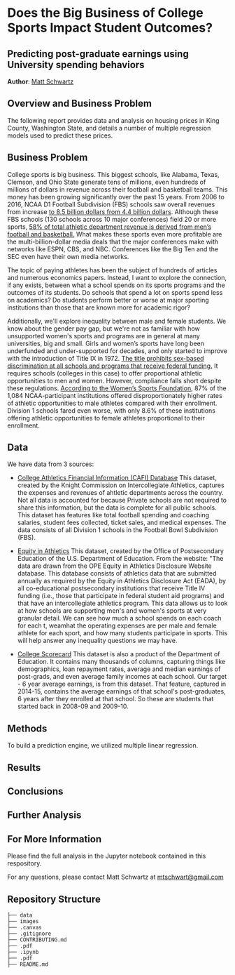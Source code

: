 # Does the Big Business of College Sports Impact Student Outcomes?
## Predicting post-graduate earnings using University spending behaviors


**Author**: [Matt Schwartz](mailto:mtschwart@gmail.com)

## Overview and Business Problem

The following report provides data and analysis on housing prices in King County, Washington State, and details a number of multiple regression models used to predict these prices. 

## Business Problem

College sports is big business. This biggest schools, like Alabama, Texas, Clemson, and Ohio State generate tens of millions, even hundreds of millions of dollars in revenue across their football and basketball teams. This money has been growing significantly over the past 15 years. From 2006 to 2016, NCAA D1 Football Subdivision (FBS) schools saw overall revenues from increase [to 8.5 billion dollars from 4.4 billion dollars](https://www.ipr.northwestern.edu/documents/working-papers/2020/wp-20-42.pdf). Although these FBS schools (130 schools across 10 major conferences) field 20 or more sports, [58% of total athletic department revenue is derived from men’s football and basketball.](https://www.ipr.northwestern.edu/documents/working-papers/2020/wp-20-42.pdf) What makes these sports even more profitable are the multi-billion-dollar media deals that the major conferences make with networks like ESPN, CBS, and NBC. Conferences like the Big Ten and the SEC even have their own media networks. 

The topic of paying athletes has been the subject of hundreds of articles and numerous economics papers. Instead, I want to explore the connection, if any exists, between what a school spends on its sports programs and the outcomes of its students. Do schools that spend a lot on sports spend less on academics? Do students perform better or worse at major sporting institutions than those that are known more for academic rigor?

Additionally, we'll explore inequality between male and female students. We know about the gender pay gap, but we're not as familiar with how unsupported women's sports and programs are in general at many universities, big and small. Girls and women’s sports have long been underfunded and under-supported for decades, and only started to improve with the introduction of Title IX in 1972. [The title prohibits sex-based discrimination at all schools and programs that receive federal funding.](https://en.wikipedia.org/wiki/Title_IX) It requires schools (colleges in this case) to offer proportional athletic opportunities to men and women. However, compliance falls short despite these regulations. [According to the Women’s Sports Foundation](https://www.womenssportsfoundation.org/wp-content/uploads/2020/01/Chasing-Equity-Full-Report-Web.pdf), 87% of the 1,084 NCAA-participant institutions offered disproportionately higher rates of athletic opportunities to male athletes compared with their enrollment. Division 1 schools fared even worse, with only 8.6% of these institutions offering athletic opportunities to female athletes proportional to their enrollment. 

## Data

We have data from 3 sources:

- [College Athletics Financial Information (CAFI) Database](http://cafidatabase.knightcommission.org/nfs)
This dataset, created by the Knight Commission on Intercollegiate Athletics, captures the expenses and revenues of ahtletic departments across the country. Not all data is accounted for because Private schools are not required to share this information, but the data is complete for all public schools. This dataset has features like total football spending and coaching salaries, student fees collected, ticket sales, and medical expenses. The data consists of all Division 1 schools in the Football Bowl Subdivision (FBS).

- [Equity in Athletics](https://ope.ed.gov/athletics/#/)
This dataset, created by the Office of Postsecondary Education of the U.S. Department of Education. From the website: "The data are drawn from the OPE Equity in Athletics Disclosure Website database. This database consists of athletics data that are submitted annually as required by the Equity in Athletics Disclosure Act (EADA), by all co-educational postsecondary institutions that receive Title IV funding (i.e., those that participate in federal student aid programs) and that have an intercollegiate athletics program. This data allows us to look at how schools are supporting men's and women's sports at very granular detail. We can see how much a school spends on each coach for each t, weamhat the operating expenses are per male and female athlete for each sport, and how many students participate in sports. This will help answer any inequality questions we may have.

- [College Scorecard](https://collegescorecard.ed.gov/)
This dataset is also a product of the Department of Education. It contains many thousands of columns, capturing things like demographics, loan repayment rates, average and median earnings of post-grads, and even average family incomes at each school. Our target - 6 year average earnings, is from this dataset. That feature, captured in 2014-15, contains the average earnings of that school's post-graduates, 6 years after they enrolled at that school. So these are students that started back in 2008-09 and 2009-10.

## Methods

To build a prediction engine, we utilized multiple linear regression.

## Results




## Conclusions



## Further Analysis


## For More Information

Please find the full analysis in the Jupyter notebook contained in this respository.

For any questions, please contact Matt Schwartz at [mtschwart@gmail.com](mailto:mtschwart@gmail.com)



## Repository Structure

```
├── data
├── images
├── .canvas
├── .gitignore
├── CONTRIBUTING.md
├── .pdf
├── .ipynb
├── .pdf
├── README.md
```
